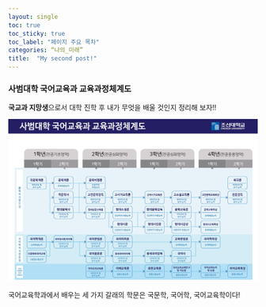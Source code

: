 ```yaml
---
layout: single
toc: true
toc_sticky: true
toc_label: "페이지 주요 목차"
categories: “나의_미래”
title:  "My second post!"
---
```


### 사범대학 국어교육과 교육과정체계도

**국교과 지망생**으로서 대학 진학 후 내가 무엇을 배울 것인지 정리해 보자!!

![literature](/assets/images/literature.png)

국어교육학과에서 배우는 세 가지 갈래의 학문은 국문학, 국어학, 국어교육학이다!
